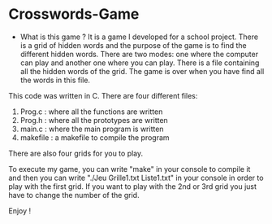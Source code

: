 # Crosswords-Game

- What is this game ? It is a game I developed for a school project. There is a grid of hidden words and the purpose of the game is to find the different hidden words. There are two modes: one where the computer can play and another one where you can play. There is a file containing all the hidden words of the grid. The game is over when you have find all the words in this file.

This code was written in C. There are four different files:
1. Prog.c : where all the functions are written
2. Prog.h : where all the prototypes are written
3. main.c : where the main program is written
4. makefile : a makefile to compile the program

There are also four grids for you to play.

To execute my game, you can write "make" in your console to compile it and then you can write "./Jeu Grille1.txt Liste1.txt" in your console in order to play with the first grid. If you want to play with the 2nd or 3rd grid you just have to change the number of the grid.

Enjoy !
